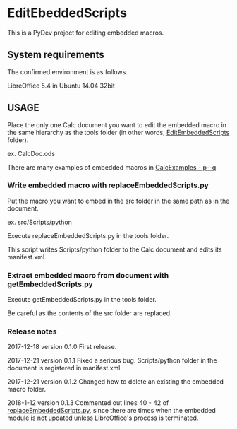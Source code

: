 # EditEbeddedScripts

This is a PyDev project for editing embedded macros.

## System requirements

The confirmed environment is as follows.

LibreOffice 5.4 in Ubuntu 14.04 32bit

## USAGE

Place the only one Calc document you want to edit the embedded macro in the same hierarchy as the tools folder (in other words,  <a href="https://github.com/p--q/EditEbeddedScripts/tree/master/EditEmbeddedScripts">EditEmbeddedScripts</a> folder).

ex.  CalcDoc.ods

There are many examples of embedded macros in <a href="https://sites.google.com/site/blogger2013pq/home/downloadfiles/calcexample">CalcExamples - p--q</a>.

### Write embedded macro with replaceEmbeddedScripts.py

Put the macro you want to embed in the src folder in the same path as in the document.

ex.  src/Scripts/python

Execute replaceEmbeddedScripts.py in the tools folder.

This script writes Scripts/python folder to the Calc document and edits its manifest.xml.

### Extract embedded macro from document with getEmbeddedScripts.py

Execute getEmbeddedScripts.py in the tools folder.

Be careful as the contents of the src folder are replaced.

### Release notes

2017-12-18 version 0.1.0 First release.

2017-12-21 version 0.1.1 Fixed a serious bug. Scripts/python folder in the document is registered in manifest.xml.

2017-12-21 version 0.1.2 Changed how to delete an existing the embedded macro folder.

2018-1-12 version 0.1.3 Commented out lines 40 - 42 of <a href="https://github.com/p--q/EditEbeddedScripts/blob/master/EditEmbeddedScripts/tools/replaceEmbeddedScripts.py#L40">replaceEmbeddedScripts.py</a>, since there are times when the embedded module is not updated unless LibreOffice's process is terminated.
